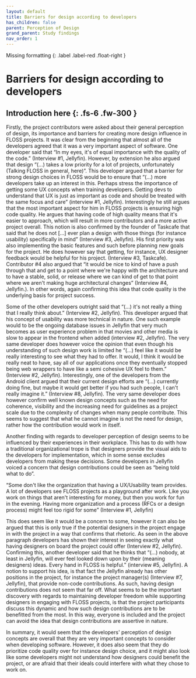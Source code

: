 ```yaml
---
layout: default
title: Barriers for design according to developers
has_children: false
parent: Perception of Design
grand_parent: Study findings
nav_order: 1
---
```

Missing formatting
{: .label .label-red .float-right }
# Barriers for design according to developers
Introduction here
{: .fs-6 .fw-300 }
---

Firstly, the project contributors were asked about their general perception of design, its importance and barriers for creating more design influence in FLOSS projects. It was clear from the beginning that almost all of the developers agreed that it was a very important aspect of software. One developer said that “In my eyes, it's of equal importance with the quality of the code.” (Interview #1, Jellyfin). However, by extension he also argued that design “(...)  takes a low priority for a lot of projects, unfortunately (Talking FLOSS in general, here)”. This developer argued that a barrier for strong design choices in FLOSS would be to ensure that “(...) more developers take up an interest in this. Perhaps stress the importance of getting some UX concepts when training developers. Getting devs to understand that UX is just as important as code and should be treated with the same focus and care” (interview #1, Jellyfin). Interestingly he still argues that the most important aspect for him in FLOSS projects is ensuring high code quality. He argues that having code of high quality means that it's easier to approach, which will result in more contributors and a more active project overall. This notion is also confirmed by the founder of Taskcafe that said that he does not [...] ever plan a design with those things (for instance usability) specifically in mind” (Interview #3, Jellyfin). His first priority was also implementing the basic features and such before planning new goals for the project. He does however say that getting, for instance, UX designer feedback would be helpful for his project. (Interview #3, Taskcafe). Contributor #4 also argued that “it would be nice to kind of have a push through that and get to a point where we're happy with the architecture and to have a stable, solid, or release where we can kind of get to that point where we aren't making huge architectural changes” (Interview #4, Jellyfin.). In other words, again confirming this idea that code quality is the underlying basis for project success.

Some of the other developers outright said that “(...) it's not really a thing that I really think about.” (Interview #2, Jellyfin). This developer argued that his concept of usability was more technical in nature. One such example would to be the ongoing database issues in Jellyfin that very much becomes as user experience problem in that movies and other media is slow to appear in the frontend when added (interview #2, Jellyfin). The very same developer does however voice the opinion that even though his understanding of such design work is limited he “(...) feel like it would be really interesting to see what they had to offer. It would, I think it would be really neat to have, say all of our applications once they eventually stopped being web wrappers to have like a semi cohesive UX feel to them.” (Interview #2, Jellyfin). Interestingly, one of the developers from the Android client argued that their current design efforts are “(...) currently doing fine, but maybe it would get better if you had such people, I can't really imagine it.” (Interview #8, Jellyfin). The very same developer does however confirm well known design concepts such as the need for coherence, visibility and the increasing need for guidelines as a project scale due to the complexity of changes when many people contribute. This seems to suggest that what he cannot imagine is not the need for design, rather how the contribution would work in itself.

Another finding with regards to developer perception of design seems to be influenced by their experiences in their workplace. This has to do with how a traditional organizational trope is that designers provide the visual aids to the developers for implementation, which in some sense excludes developers from making these decisions. Some developers in Jellyfin voiced a concern that design contributions could be seen as “being told what to do”. 

“Some don't like the organization that having a UX/Usability team provides. A lot of developers see FLOSS projects as a playground after work. Like you work on things that aren't interesting for money, but then you work for fun in the evening. Having more organization and a process (RFCs or a design process) might feel too rigid for some” (Interview #1, Jellyfin)

This does seem like it would be a concern to some, however it can also be argued that this is only true if the potential designers in the project engage in with the project in a way that confirms that rhetoric. As seen in the above paragraph developers has shown their interest in seeing exactly what having designers on board the project could offer (Interview #2, Jellyfin). Confirming this, another developer said that he thinks that “(...) nobody, at least in Jellyfin, will ever feel looked down upon by their (meaning designers) ideas. Every hand in FLOSS is helpful.” (interview #5, Jellyfin). A notion to support his idea, is that fact the Jellyfin already has other positions in the project, for instance the project manager(s) (Interview #7, Jellyfin), that provide non-code contributions. As such, having design contributions does not seem that far off. What seems to be the important discovery with regards to maintaining developer freedom while supporting designers in engaging with FLOSS projects, is that the project participants discuss this dynamic and how such design contributions are to be benefitted from the most. In this way, everyone is included and the project can avoid the idea that design contributions are assertive in nature.

In summary, it would seem that the developers' perception of design concepts are overall that they are very important concepts to consider when developing software. However, it does also seem that they do prioritize code quality over for instance design choice, and it might also look like some developers might not understand how designers could benefit the project, or are afraid that their ideals could interfere with what they chose to work on.
